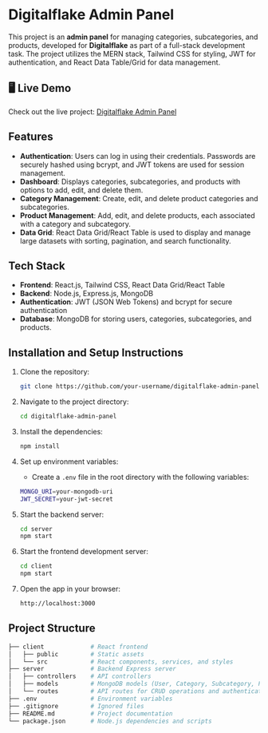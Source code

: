 # Digitalflake Admin Panel

This project is an **admin panel** for managing categories, subcategories, and products, developed for **Digitalflake** as part of a full-stack development task. The project utilizes the MERN stack, Tailwind CSS for styling, JWT for authentication, and React Data Table/Grid for data management.

## 🖥️ Live Demo

Check out the live project: [Digitalflake Admin Panel](https://your-live-demo-link.com)

## Features

- **Authentication**: Users can log in using their credentials. Passwords are securely hashed using bcrypt, and JWT tokens are used for session management.
- **Dashboard**: Displays categories, subcategories, and products with options to add, edit, and delete them.
- **Category Management**: Create, edit, and delete product categories and subcategories.
- **Product Management**: Add, edit, and delete products, each associated with a category and subcategory.
- **Data Grid**: React Data Grid/React Table is used to display and manage large datasets with sorting, pagination, and search functionality.

## Tech Stack

- **Frontend**: React.js, Tailwind CSS, React Data Grid/React Table
- **Backend**: Node.js, Express.js, MongoDB
- **Authentication**: JWT (JSON Web Tokens) and bcrypt for secure authentication
- **Database**: MongoDB for storing users, categories, subcategories, and products.

## Installation and Setup Instructions

1. Clone the repository:

    ```bash
    git clone https://github.com/your-username/digitalflake-admin-panel.git
    ```

2. Navigate to the project directory:

    ```bash
    cd digitalflake-admin-panel
    ```

3. Install the dependencies:

    ```bash
    npm install
    ```

4. Set up environment variables:

    - Create a `.env` file in the root directory with the following variables:

    ```bash
    MONGO_URI=your-mongodb-uri
    JWT_SECRET=your-jwt-secret
    ```

5. Start the backend server:

    ```bash
    cd server
    npm start
    ```

6. Start the frontend development server:

    ```bash
    cd client
    npm start
    ```

7. Open the app in your browser:

    ```bash
    http://localhost:3000
    ```

## Project Structure

```bash
├── client             # React frontend
│   ├── public         # Static assets
│   └── src            # React components, services, and styles
├── server             # Backend Express server
│   ├── controllers    # API controllers
│   ├── models         # MongoDB models (User, Category, Subcategory, Product)
│   └── routes         # API routes for CRUD operations and authentication
├── .env               # Environment variables
├── .gitignore         # Ignored files
├── README.md          # Project documentation
└── package.json       # Node.js dependencies and scripts
